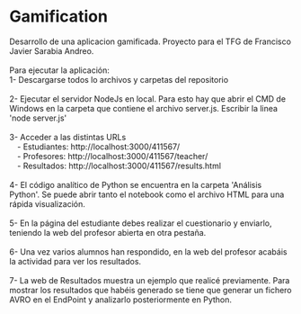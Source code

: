 # Gamification
Desarrollo de una aplicacion gamificada. Proyecto para el TFG de Francisco Javier Sarabia Andreo.<br>
<br>
Para ejecutar la aplicación:<br>
1- Descargarse todos lo archivos y carpetas del repositorio<br><br>
2- Ejecutar el servidor NodeJs en local. Para esto hay que abrir el CMD de Windows en la carpeta que contiene el archivo server.js. Escribir la linea 'node server.js'<br><br>
3- Acceder a las distintas URLs<br>
&emsp;- Estudiantes: http://localhost:3000/411567/<br>
&emsp;- Profesores: http://localhost:3000/411567/teacher/<br>
&emsp;- Resultados: http://localhost:3000/411567/results.html<br><br>
4- El código analítico de Python se encuentra en la carpeta 'Análisis Python'. Se puede abrir tanto el notebook como el archivo HTML para una rápida visualización.<br><br>
5- En la página del estudiante debes realizar el cuestionario y enviarlo, teniendo la web del profesor abierta en otra pestaña.<br><br>
6- Una vez varios alumnos han respondido, en la web del profesor acabáis la actividad para ver los resultados.<br><br>
7- La web de Resultados muestra un ejemplo que realicé previamente. Para mostrar los resultados que habéis generado se tiene que generar un fichero AVRO en el EndPoint y analizarlo posteriormente en Python.<br><br>
